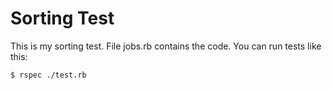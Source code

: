 Sorting Test
============

This is my sorting test. File jobs.rb contains the code. You can run tests like this:

    $ rspec ./test.rb
